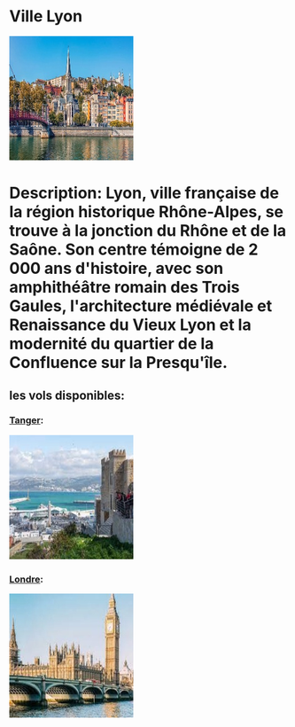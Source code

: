 # Ville Lyon
![Lyon](../ressources/lyon.jpg)

# Description: Lyon, ville française de la région historique Rhône-Alpes, se trouve à la jonction du Rhône et de la Saône. Son centre témoigne de 2 000 ans d'histoire, avec son amphithéâtre romain des Trois Gaules, l'architecture médiévale et Renaissance du Vieux Lyon et la modernité du quartier de la Confluence sur la Presqu'île.

## les vols disponibles:
### [Tanger](tanger.md): 
![tanger](../ressources/tanger.jpg)

### [Londre](Londre.md): 
![Londre](../ressources/londre.jpg)


